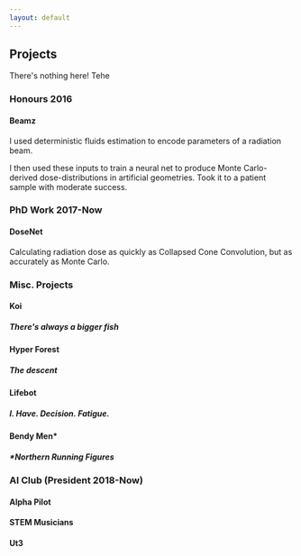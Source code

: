 ```yaml
---
layout: default
---
```


## Projects

There's nothing here! Tehe


### Honours 2016

#### Beamz
I used deterministic fluids estimation to encode parameters of a radiation beam.

I then used these inputs to train a neural net to produce Monte Carlo-derived dose-distributions in artificial geometries.  Took it to a patient sample with moderate success.  


### PhD Work 2017-Now

#### DoseNet
Calculating radiation dose as quickly as Collapsed Cone Convolution, but as accurately as Monte Carlo.


### Misc. Projects

#### Koi
##### There's always a bigger fish

#### Hyper Forest
##### The descent

#### Lifebot
##### I. Have. Decision. Fatigue.

#### Bendy Men*
##### \*Northern Running Figures

### AI Club \(President 2018-Now)

#### Alpha Pilot

#### STEM Musicians

#### Ut3

